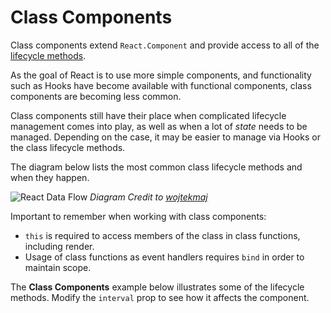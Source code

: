 # Class Components

Class components extend `React.Component` and provide access to all of the [lifecycle methods](https://reactjs.org/docs/state-and-lifecycle.html).

As the goal of React is to use more simple components, and functionality such as Hooks have become available with functional components, class components are becoming less common.

Class components still have their place when complicated lifecycle management comes into play, as well as when a lot of _state_ needs to be managed. Depending on the case, it may be easier to manage via Hooks or the class lifecycle methods.

The diagram below lists the most common class lifecycle methods and when they happen.

![React Data Flow](/first-to-react/diagrams/react-lifecycle-light.png)
_Diagram Credit to [wojtekmaj](https://projects.wojtekmaj.pl/react-lifecycle-methods-diagram/)_

Important to remember when working with class components:
* `this` is required to access members of the class in class functions, including render.
* Usage of class functions as event handlers requires `bind` in order to maintain scope.

The __Class Components__ example below illustrates some of the lifecycle methods. Modify the `interval` prop to see how it affects the component. 
